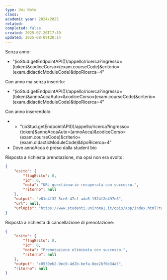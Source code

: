 ```yaml
---
type: Uni Note
class: 
academic year: 2024/2025
related: 
completed: false
created: 2025-07-26T17:19
updated: 2025-08-09T20:14
---
```


Senza anno:
- "\(ioStud.getEndpointAPI())/appello/ricerca?ingresso=\(token)&codiceCorso=\(exam.courseCode)&criterio=\(exam.didacticModuleCode)&tipoRicerca=4"

Con anno ma senza inserirlo:
- "\(ioStud.getEndpointAPI())/appello/ricerca?ingresso=\(token)&annoAccaAuto=&codiceCorso=\(exam.courseCode)&criterio=\(exam.didacticModuleCode)&tipoRicerca=4"

Con anno inserendolo:
- - "\(ioStud.getEndpointAPI())/appello/ricerca?ingresso=\(token)&annoAccaAuto=\(annoAcca)&codiceCorso=\(exam.courseCode)&criterio=\(exam.didacticModuleCode)&tipoRicerca=4"
- Dove annoAcca è preso dalla student bio


Risposta a richiesta prenotazione, ma opsi non era svolto:
```json
{
    "esito": {
        "flagEsito": 0,
        "id": 0,
        "nota": "URL questionario recuperata con successo.",
        "ritorno": null
    },
    "output": "e81e4f32-5ce6-47cf-ada5-1524f2e497e6",
    "url": null,
    "urlOpis": "https://www.studenti.uniroma1.it/opis/app/index.html?token_opis=L7CR40LY&env=opis_book_2025&ingresso=e81e4f32-5ce6-47cf-ada5-1524f2e497e6"
}
```

Risposta a richiesta di cancellazione di prenotazione:

```json
{
    "esito": {
        "flagEsito": 0,
        "id": 0,
        "nota": "Prenotazione eliminata con successo.",
        "ritorno": null
    },
    "output": "c0530eb2-9ec0-4d2b-befa-0ee26f0e34a5",
    "ritorno": null
}
```